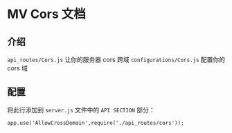 MV Cors 文档
==========================

介绍
--------------

`api_routes/Cors.js` 让你的服务器 cors 跨域
`configurations/Cors.js` 配置你的 cors 域

配置
--------------

将此行添加到 `server.js` 文件中的 `API SECTION` 部分：

`app.use('AllowCrossDomain',require('./api_routes/cors'));`
